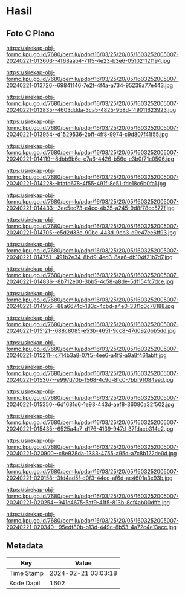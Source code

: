 # Hasil

## Foto C Plano

https://sirekap-obj-formc.kpu.go.id/7680/pemilu/pdpr/16/03/25/20/05/1603252005007-20240221-013603--4f68aab4-71f5-4e23-b3e6-05102112f194.jpg

https://sirekap-obj-formc.kpu.go.id/7680/pemilu/pdpr/16/03/25/20/05/1603252005007-20240221-013726--69841146-7e2f-4f4a-a734-95239a77e443.jpg

https://sirekap-obj-formc.kpu.go.id/7680/pemilu/pdpr/16/03/25/20/05/1603252005007-20240221-013835--4603ddda-3ca5-4825-958d-f49011623923.jpg

https://sirekap-obj-formc.kpu.go.id/7680/pemilu/pdpr/16/03/25/20/05/1603252005007-20240221-013954--d1529536-2bff-4ff8-9974-c9d807f41f55.jpg

https://sirekap-obj-formc.kpu.go.id/7680/pemilu/pdpr/16/03/25/20/05/1603252005007-20240221-014119--8dbb9b6c-e7a6-4426-b56c-e3b0f71c0506.jpg

https://sirekap-obj-formc.kpu.go.id/7680/pemilu/pdpr/16/03/25/20/05/1603252005007-20240221-014228--bfafd678-4f55-491f-8e51-fde18c6b0fa1.jpg

https://sirekap-obj-formc.kpu.go.id/7680/pemilu/pdpr/16/03/25/20/05/1603252005007-20240221-014433--3ee5ec73-e4cc-4b35-a245-9d8f78cc577f.jpg

https://sirekap-obj-formc.kpu.go.id/7680/pemilu/pdpr/16/03/25/20/05/1603252005007-20240221-014705--c5d2d33e-90be-443d-9cb3-d9e47ee6ff93.jpg

https://sirekap-obj-formc.kpu.go.id/7680/pemilu/pdpr/16/03/25/20/05/1603252005007-20240221-014751--491b2e34-8bd9-4ed3-8aa6-db104f21b7d7.jpg

https://sirekap-obj-formc.kpu.go.id/7680/pemilu/pdpr/16/03/25/20/05/1603252005007-20240221-014836--8b712e00-3bb5-4c58-a8de-5df154fc7dce.jpg

https://sirekap-obj-formc.kpu.go.id/7680/pemilu/pdpr/16/03/25/20/05/1603252005007-20240221-014956--88a6674d-183c-4cbd-a4e0-33f1c0c78188.jpg

https://sirekap-obj-formc.kpu.go.id/7680/pemilu/pdpr/16/03/25/20/05/1603252005007-20240221-015121--688c8085-e53b-4651-9cc8-47d0920bb5dd.jpg

https://sirekap-obj-formc.kpu.go.id/7680/pemilu/pdpr/16/03/25/20/05/1603252005007-20240221-015211--c714b3a8-07f5-4ee6-a4f9-a9a8f461abff.jpg

https://sirekap-obj-formc.kpu.go.id/7680/pemilu/pdpr/16/03/25/20/05/1603252005007-20240221-015307--e997d70b-1568-4c9d-8fc0-7bbf91084eed.jpg

https://sirekap-obj-formc.kpu.go.id/7680/pemilu/pdpr/16/03/25/20/05/1603252005007-20240221-015350--6d1681d6-1e98-443d-aef8-36080a32f502.jpg

https://sirekap-obj-formc.kpu.go.id/7680/pemilu/pdpr/16/03/25/20/05/1603252005007-20240221-015435--6525a4a7-d176-4139-947d-37fdacb314e2.jpg

https://sirekap-obj-formc.kpu.go.id/7680/pemilu/pdpr/16/03/25/20/05/1603252005007-20240221-020900--c8e928da-1383-4755-a95d-a7c8b122de0d.jpg

https://sirekap-obj-formc.kpu.go.id/7680/pemilu/pdpr/16/03/25/20/05/1603252005007-20240221-020158--3fd4ad5f-d0f3-44ec-af6d-ae4601a3e93b.jpg

https://sirekap-obj-formc.kpu.go.id/7680/pemilu/pdpr/16/03/25/20/05/1603252005007-20240221-020254--941c4675-5af9-41f5-813b-8cf4ab00dffc.jpg

https://sirekap-obj-formc.kpu.go.id/7680/pemilu/pdpr/16/03/25/20/05/1603252005007-20240221-020340--95edf80b-b13d-449c-8b53-4a72c4e13acc.jpg


## Metadata

| Key        | Value               |
| ---------- | ------------------- |
| Time Stamp | 2024-02-21 03:03:18 |
| Kode Dapil | 1602                |



